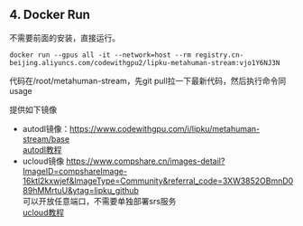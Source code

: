 ## 4. Docker Run  
不需要前面的安装，直接运行。
```
docker run --gpus all -it --network=host --rm registry.cn-beijing.aliyuncs.com/codewithgpu2/lipku-metahuman-stream:vjo1Y6NJ3N
```
代码在/root/metahuman-stream，先git pull拉一下最新代码，然后执行命令同usage

提供如下镜像
- autodl镜像：<https://www.codewithgpu.com/i/lipku/metahuman-stream/base>  
[autodl教程](autodl/README.md)
- ucloud镜像 <https://www.compshare.cn/images-detail?ImageID=compshareImage-16ktl2kxwjef&ImageType=Community&referral_code=3XW3852OBmnD089hMMrtuU&ytag=lipku_github>  
可以开放任意端口，不需要单独部署srs服务  
[ucloud教程](ucloud/ucloud.md) 
